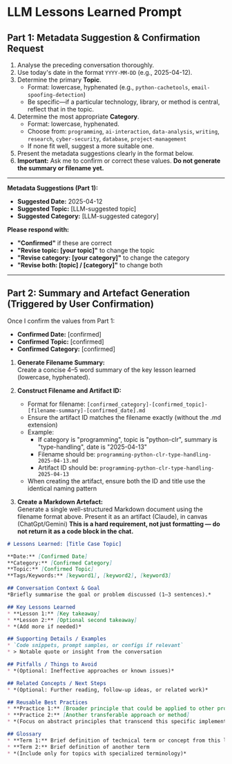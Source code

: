 # LLM Lessons Learned Prompt

## Part 1: Metadata Suggestion & Confirmation Request

1. Analyse the preceding conversation thoroughly.  
2. Use today's date in the format `YYYY-MM-DD` (e.g., 2025-04-12).
3. Determine the primary **Topic**.  
   - Format: lowercase, hyphenated (e.g., `python-cachetools`, `email-spoofing-detection`)  
   - Be specific—if a particular technology, library, or method is central, reflect that in the topic.
4. Determine the most appropriate **Category**.  
   - Format: lowercase, hyphenated.  
   - Choose from: `programming`, `ai-interaction`, `data-analysis`, `writing`, `research`, `cyber-security`, `database`, `project-management`  
   - If none fit well, suggest a more suitable one.
5. Present the metadata suggestions clearly in the format below.
6. **Important:** Ask me to confirm or correct these values. **Do not generate the summary or filename yet.**

---

**Metadata Suggestions (Part 1):**

- **Suggested Date:** 2025-04-12  
- **Suggested Topic:** [LLM-suggested topic]  
- **Suggested Category:** [LLM-suggested category]  

**Please respond with:**
- **"Confirmed"** if these are correct
- **"Revise topic: [your topic]"** to change the topic
- **"Revise category: [your category]"** to change the category
- **"Revise both: [topic] / [category]"** to change both

---

## Part 2: Summary and Artefact Generation (Triggered by User Confirmation)

Once I confirm the values from Part 1:

- **Confirmed Date:** [confirmed]  
- **Confirmed Topic:** [confirmed]  
- **Confirmed Category:** [confirmed]

1. **Generate Filename Summary:**  
   Create a concise 4–5 word summary of the key lesson learned (lowercase, hyphenated).

2. **Construct Filename and Artifact ID:**
   - Format for filename: `[confirmed_category]-[confirmed_topic]-[filename-summary]-[confirmed_date].md`
   - Ensure the artifact ID matches the filename exactly (without the .md extension)
   - Example:
     - If category is "programming", topic is "python-clr", summary is "type-handling", date is "2025-04-13"
     - Filename should be: `programming-python-clr-type-handling-2025-04-13.md`
     - Artifact ID should be: `programming-python-clr-type-handling-2025-04-13`
   - When creating the artifact, ensure both the ID and title use the identical naming pattern

3. **Create a Markdown Artefact:**  
   Generate a single well-structured Markdown document using the filename format above. Present it as an artifact (Claude), in canvas (ChatGpt/Gemini)
   **This is a hard requirement, not just formatting — do not return it as a code block in the chat.**

```markdown
# Lessons Learned: [Title Case Topic]

**Date:** [Confirmed Date]  
**Category:** [Confirmed Category]  
**Topic:** [Confirmed Topic]  
**Tags/Keywords:** [keyword1], [keyword2], [keyword3]

## Conversation Context & Goal
*Briefly summarise the goal or problem discussed (1–3 sentences).*

## Key Lessons Learned
* **Lesson 1:** [Key takeaway]  
* **Lesson 2:** [Optional second takeaway]  
* *(Add more if needed)*

## Supporting Details / Examples
* `Code snippets, prompt samples, or configs if relevant`  
* > Notable quote or insight from the conversation

## Pitfalls / Things to Avoid
* *(Optional: Ineffective approaches or known issues)*

## Related Concepts / Next Steps
* *(Optional: Further reading, follow-up ideas, or related work)*

## Reusable Best Practices
* **Practice 1:** [Broader principle that could be applied to other projects in this category]
* **Practice 2:** [Another transferable approach or method]
* *(Focus on abstract principles that transcend this specific implementation)*

## Glossary
* **Term 1:** Brief definition of technical term or concept from this lesson
* **Term 2:** Brief definition of another term
* *(Include only for topics with specialized terminology)*
```
